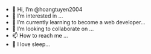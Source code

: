 - 👋 Hi, I’m @hoangtuyen2004
- 👀 I’m interested in ...
- 🌱 I’m currently learning to become a web developer...
- 💞️ I’m looking to collaborate on ...
- 📫 How to reach me ...
- 💖 I love sleep...

<!---
hoangtuyen2004/hoangtuyen2004 is a ✨ special ✨ repository because its `README.md` (this file) appears on your GitHub profile.
You can click the Preview link to take a look at your changes.
--->
